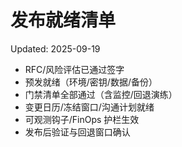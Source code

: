 # 发布就绪清单

Updated: 2025-09-19

- RFC/风险评估已通过签字
- 预发就绪（环境/密钥/数据/备份）
- 门禁清单全部通过（含监控/回退演练）
- 变更日历/冻结窗口/沟通计划就绪
- 可观测钩子/FinOps 护栏生效
- 发布后验证与回退窗口确认
